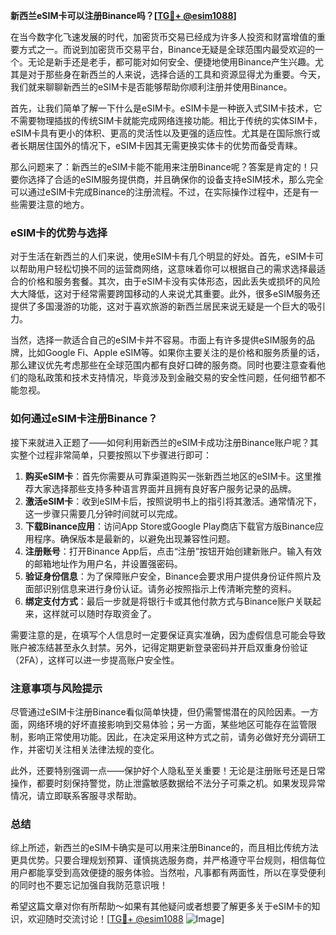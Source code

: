 **新西兰eSIM卡可以注册Binance吗？[[TG💪+ @esim1088](https://t.me/s/esim1088)]**

在当今数字化飞速发展的时代，加密货币交易已经成为许多人投资和财富增值的重要方式之一。而说到加密货币交易平台，Binance无疑是全球范围内最受欢迎的一个。无论是新手还是老手，都可能对如何安全、便捷地使用Binance产生兴趣。尤其是对于那些身在新西兰的人来说，选择合适的工具和资源显得尤为重要。今天，我们就来聊聊新西兰的eSIM卡是否能够帮助你顺利注册并使用Binance。

首先，让我们简单了解一下什么是eSIM卡。eSIM卡是一种嵌入式SIM卡技术，它不需要物理插拔的传统SIM卡就能完成网络连接功能。相比于传统的实体SIM卡，eSIM卡具有更小的体积、更高的灵活性以及更强的适应性。尤其是在国际旅行或者长期居住国外的情况下，eSIM卡因其无需更换实体卡的优势而备受青睐。

那么问题来了：新西兰的eSIM卡能不能用来注册Binance呢？答案是肯定的！只要你选择了合适的eSIM服务提供商，并且确保你的设备支持eSIM技术，那么完全可以通过eSIM卡完成Binance的注册流程。不过，在实际操作过程中，还是有一些需要注意的地方。

### eSIM卡的优势与选择

对于生活在新西兰的人们来说，使用eSIM卡有几个明显的好处。首先，eSIM卡可以帮助用户轻松切换不同的运营商网络，这意味着你可以根据自己的需求选择最适合的价格和服务套餐。其次，由于eSIM卡没有实体形态，因此丢失或损坏的风险大大降低，这对于经常需要跨国移动的人来说尤其重要。此外，很多eSIM服务还提供了多国漫游的功能，这对于喜欢旅游的新西兰居民来说无疑是一个巨大的吸引力。

当然，选择一款适合自己的eSIM卡并不容易。市面上有许多提供eSIM服务的品牌，比如Google Fi、Apple eSIM等。如果你主要关注的是价格和服务质量的话，那么建议优先考虑那些在全球范围内都有良好口碑的服务商。同时也要注意查看他们的隐私政策和技术支持情况，毕竟涉及到金融交易的安全性问题，任何细节都不能忽视。

### 如何通过eSIM卡注册Binance？

接下来就进入正题了——如何利用新西兰的eSIM卡成功注册Binance账户呢？其实整个过程非常简单，只要按照以下步骤进行即可：

1. **购买eSIM卡**：首先你需要从可靠渠道购买一张新西兰地区的eSIM卡。这里推荐大家选择那些支持多种语言界面并且拥有良好客户服务记录的品牌。
2. **激活eSIM卡**：收到eSIM卡后，按照说明书上的指引将其激活。通常情况下，这一步骤只需要几分钟时间就可以完成。
3. **下载Binance应用**：访问App Store或Google Play商店下载官方版Binance应用程序。确保版本是最新的，以避免出现兼容性问题。
4. **注册账号**：打开Binance App后，点击“注册”按钮开始创建新账户。输入有效的邮箱地址作为用户名，并设置强密码。
5. **验证身份信息**：为了保障账户安全，Binance会要求用户提供身份证件照片及面部识别信息来进行身份认证。请务必按照指示上传清晰完整的资料。
6. **绑定支付方式**：最后一步就是将银行卡或其他付款方式与Binance账户关联起来，这样就可以随时存取资金了。

需要注意的是，在填写个人信息时一定要保证真实准确，因为虚假信息可能会导致账户被冻结甚至永久封禁。另外，记得定期更新登录密码并开启双重身份验证（2FA），这样可以进一步提高账户安全性。

### 注意事项与风险提示

尽管通过eSIM卡注册Binance看似简单快捷，但仍需警惕潜在的风险因素。一方面，网络环境的好坏直接影响到交易体验；另一方面，某些地区可能存在监管限制，影响正常使用功能。因此，在决定采用这种方式之前，请务必做好充分调研工作，并密切关注相关法律法规的变化。

此外，还要特别强调一点——保护好个人隐私至关重要！无论是注册账号还是日常操作，都要时刻保持警觉，防止泄露敏感数据给不法分子可乘之机。如果发现异常情况，请立即联系客服寻求帮助。

### 总结

综上所述，新西兰的eSIM卡确实是可以用来注册Binance的，而且相比传统方法更具优势。只要合理规划预算、谨慎挑选服务商，并严格遵守平台规则，相信每位用户都能享受到高效便捷的服务体验。当然啦，凡事都有两面性，所以在享受便利的同时也不要忘记加强自我防范意识哦！

希望这篇文章对你有所帮助～如果有其他疑问或者想要了解更多关于eSIM卡的知识，欢迎随时交流讨论！[[TG💪+ @esim1088](https://t.me/s/esim1088) ![Image](https://i.postimg.cc/4NQfJmqS/Snipaste-2025-05-13-00-14-12.png)]